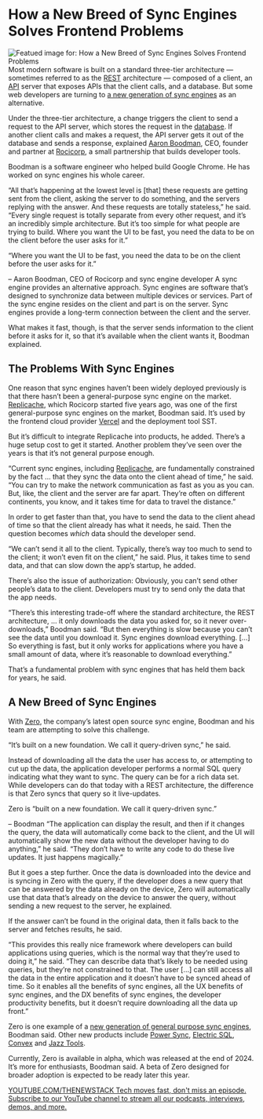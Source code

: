 # How a New Breed of Sync Engines Solves Frontend Problems
![Featued image for: How a New Breed of Sync Engines Solves Frontend Problems](https://cdn.thenewstack.io/media/2025/01/776ff0d3-alex-shuper-ehko-zsjnoi-unsplashb-1024x576.jpg)
Most modern software is built on a standard three-tier architecture — sometimes referred to as the [REST](https://thenewstack.io/happened-rest-world-containers-data-streaming/) architecture — composed of a client, an [API](https://thenewstack.io/apis-are-quickly-becoming-the-latest-security-battleground-and-nightmare/) server that exposes APIs that the client calls, and a database. But some web developers are turning to [a new generation of sync engines](https://thenewstack.io/the-vintage-technology-that-speeds-up-modern-web-apps/) as an alternative.

Under the three-tier architecture, a change triggers the client to send a request to the API server, which stores the request in the [database](https://thenewstack.io/database-trends-a-2024-review-and-a-look-ahead/). If another client calls and makes a request, the API server gets it out of the database and sends a response, explained [Aaron Boodman](https://www.linkedin.com/in/aaron-boodman/), CEO, founder and partner at [Rocicorp](https://rocicorp.dev/), a small partnership that builds developer tools.

Boodman is a software engineer who helped build Google Chrome. He has worked on sync engines his whole career.

“All that’s happening at the lowest level is [that] these requests are getting sent from the client, asking the server to do something, and the servers replying with the answer. And these requests are totally stateless,” he said. “Every single request is totally separate from every other request, and it’s an incredibly simple architecture. But it’s too simple for what people are trying to build. Where you want the UI to be fast, you need the data to be on the client before the user asks for it.”

“Where you want the UI to be fast, you need the data to be on the client before the user asks for it.”

– Aaron Boodman, CEO of Rocicorp and sync engine developer
A sync engine provides an alternative approach. Sync engines are software that’s designed to synchronize data between multiple devices or services. Part of the sync engine resides on the client and part is on the server. Sync engines provide a long-term connection between the client and the server.

What makes it fast, though, is that the server sends information to the client before it asks for it, so that it’s available when the client wants it, Boodman explained.

## The Problems With Sync Engines
One reason that sync engines haven’t been widely deployed previously is that there hasn’t been a general-purpose sync engine on the market. [Replicache](https://replicache.dev/), which Rocicorp started five years ago, was one of the first general-purpose sync engines on the market, Boodman said. It’s used by the frontend cloud provider [Vercel](https://thenewstack.io/introduction-to-vercel-frontend-as-a-service-for-developers/) and the deployment tool SST.

But it’s difficult to integrate Replicache into products, he added. There’s a huge setup cost to get it started. Another problem they’ve seen over the years is that it’s not general purpose enough.

“Current sync engines, including [Replicache](https://replicache.dev/), are fundamentally constrained by the fact … that they sync the data onto the client ahead of time,” he said. “You can try to make the network communication as fast as you as you can. But, like, the client and the server are far apart. They’re often on different continents, you know, and it takes time for data to travel the distance.”

In order to get faster than that, you have to send the data to the client ahead of time so that the client already has what it needs, he said. Then the question becomes *which* data should the developer send.

“We can’t send it all to the client. Typically, there’s way too much to send to the client; it won’t even fit on the client,” he said. Plus, it takes time to send data, and that can slow down the app’s startup, he added.

There’s also the issue of authorization: Obviously, you can’t send other people’s data to the client. Developers must try to send only the data that the app needs.

“There’s this interesting trade-off where the standard architecture, the REST architecture, … it only downloads the data you asked for, so it never over-downloads,” Boodman said. “But then everything is slow because you can’t see the data until you download it. Sync engines download everything. […] So everything is fast, but it only works for applications where you have a small amount of data, where it’s reasonable to download everything.”

That’s a fundamental problem with sync engines that has held them back for years, he said.

## A New Breed of Sync Engines
With [Zero](https://zero.rocicorp.dev/), the company’s latest open source sync engine, Boodman and his team are attempting to solve this challenge.

“It’s built on a new foundation. We call it query-driven sync,” he said.

Instead of downloading all the data the user has access to, or attempting to cut up the data, the application developer performs a normal SQL query indicating what they want to sync. The query can be for a rich data set. While developers can do that today with a REST architecture, the difference is that Zero syncs that query so it live-updates.

Zero is “built on a new foundation. We call it query-driven sync.”

– Boodman
“The application can display the result, and then if it changes the query, the data will automatically come back to the client, and the UI will automatically show the new data without the developer having to do anything,” he said. “They don’t have to write any code to do these live updates. It just happens magically.”

But it goes a step further. Once the data is downloaded into the device and is syncing in Zero with the query, if the developer does a new query that can be answered by the data already on the device, Zero will automatically use that data that’s already on the device to answer the query, without sending a new request to the server, he explained.

If the answer can’t be found in the original data, then it falls back to the server and fetches results, he said.

“This provides this really nice framework where developers can build applications using queries, which is the normal way that they’re used to doing it,” he said. “They can describe data that’s likely to be needed using queries, but they’re not constrained to that. The user […] can still access all the data in the entire application and it doesn’t have to be synced ahead of time. So it enables all the benefits of sync engines, all the UX benefits of sync engines, and the DX benefits of sync engines, the developer productivity benefits, but it doesn’t require downloading all the data up front.”

Zero is one example of a [new generation of general purpose sync engines](https://gist.github.com/pesterhazy/3e039677f2e314cb77ffe3497ebca07b), Boodman said. Other new products include [Power Sync](https://www.powersync.com/), [Electric SQL](https://electric-sql.com/), [Convex](https://www.convex.dev/sync) and [Jazz Tools](https://jazz.tools/).

Currently, Zero is available in alpha, which was released at the end of 2024. It’s more for enthusiasts, Boodman said. A beta of Zero designed for broader adoption is expected to be ready later this year.

[
YOUTUBE.COM/THENEWSTACK
Tech moves fast, don't miss an episode. Subscribe to our YouTube
channel to stream all our podcasts, interviews, demos, and more.
](https://youtube.com/thenewstack?sub_confirmation=1)